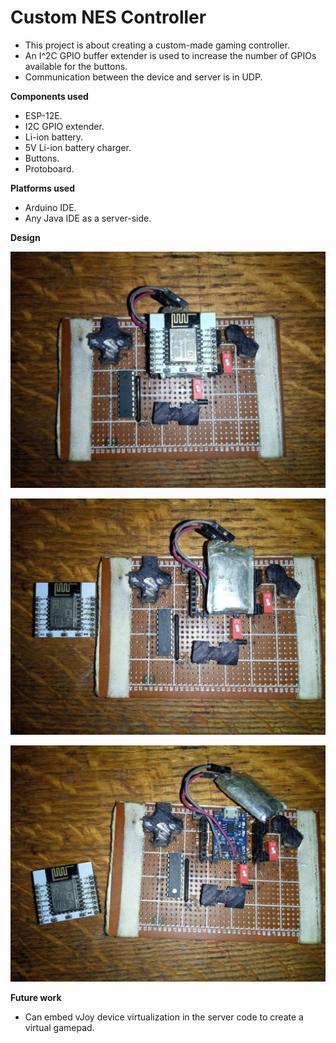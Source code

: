 # Custom NES Controller
- This project is about creating a custom-made gaming controller.
- An I^2C GPIO buffer extender is used to increase the number of GPIOs available for the buttons.
- Communication between the device and server is in UDP.

**Components used**

- ESP-12E.
- I2C GPIO extender.
- Li-ion battery.
- 5V Li-ion battery charger.
- Buttons.
- Protoboard.

**Platforms used**

- Arduino IDE.
- Any Java IDE as a server-side.

**Design**

![](1.jpg)

![](2.jpg)

![](3.jpg)

**Future work**

- Can embed vJoy device virtualization in the server code to create a virtual gamepad.
